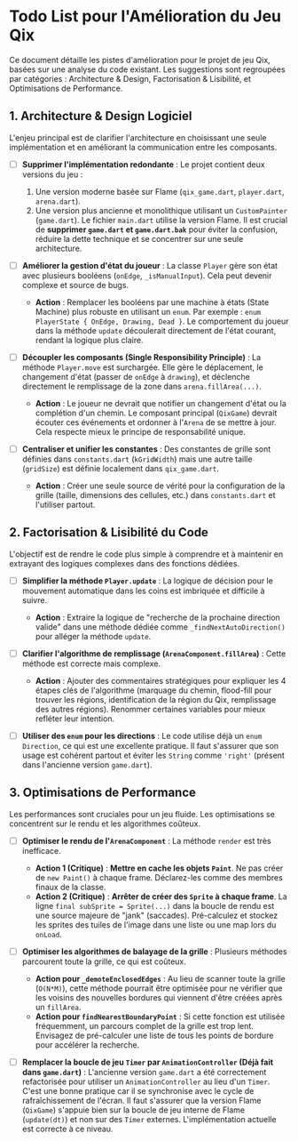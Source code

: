 
# Todo List pour l'Amélioration du Jeu Qix

Ce document détaille les pistes d'amélioration pour le projet de jeu Qix, basées sur une analyse du code existant. Les suggestions sont regroupées par catégories : Architecture & Design, Factorisation & Lisibilité, et Optimisations de Performance.

## 1. Architecture & Design Logiciel

L'enjeu principal est de clarifier l'architecture en choisissant une seule implémentation et en améliorant la communication entre les composants.

-   [ ] **Supprimer l'implémentation redondante** : Le projet contient deux versions du jeu :
    1.  Une version moderne basée sur Flame (`qix_game.dart`, `player.dart`, `arena.dart`).
    2.  Une version plus ancienne et monolithique utilisant un `CustomPainter` (`game.dart`).
    Le fichier `main.dart` utilise la version Flame. Il est crucial de **supprimer `game.dart` et `game.dart.bak`** pour éviter la confusion, réduire la dette technique et se concentrer sur une seule architecture.

-   [ ] **Améliorer la gestion d'état du joueur** : La classe `Player` gère son état avec plusieurs booléens (`onEdge`, `_isManualInput`). Cela peut devenir complexe et source de bugs.
    -   **Action** : Remplacer les booléens par une machine à états (State Machine) plus robuste en utilisant un `enum`. Par exemple : `enum PlayerState { OnEdge, Drawing, Dead }`. Le comportement du joueur dans la méthode `update` découlerait directement de l'état courant, rendant la logique plus claire.

-   [ ] **Découpler les composants (Single Responsibility Principle)** : La méthode `Player.move` est surchargée. Elle gère le déplacement, le changement d'état (passer de `onEdge` à `drawing`), et déclenche directement le remplissage de la zone dans `arena.fillArea(...)`.
    -   **Action** : Le joueur ne devrait que notifier un changement d'état ou la complétion d'un chemin. Le composant principal (`QixGame`) devrait écouter ces événements et ordonner à l'`Arena` de se mettre à jour. Cela respecte mieux le principe de responsabilité unique.

-   [ ] **Centraliser et unifier les constantes** : Des constantes de grille sont définies dans `constants.dart` (`kGridWidth`) mais une autre taille (`gridSize`) est définie localement dans `qix_game.dart`.
    -   **Action** : Créer une seule source de vérité pour la configuration de la grille (taille, dimensions des cellules, etc.) dans `constants.dart` et l'utiliser partout.

## 2. Factorisation & Lisibilité du Code

L'objectif est de rendre le code plus simple à comprendre et à maintenir en extrayant des logiques complexes dans des fonctions dédiées.

-   [ ] **Simplifier la méthode `Player.update`** : La logique de décision pour le mouvement automatique dans les coins est imbriquée et difficile à suivre.
    -   **Action** : Extraire la logique de "recherche de la prochaine direction valide" dans une méthode dédiée comme `_findNextAutoDirection()` pour alléger la méthode `update`.

-   [ ] **Clarifier l'algorithme de remplissage (`ArenaComponent.fillArea`)** : Cette méthode est correcte mais complexe.
    -   **Action** : Ajouter des commentaires stratégiques pour expliquer les 4 étapes clés de l'algorithme (marquage du chemin, flood-fill pour trouver les régions, identification de la région du Qix, remplissage des autres régions). Renommer certaines variables pour mieux refléter leur intention.

-   [ ] **Utiliser des `enum` pour les directions** : Le code utilise déjà un `enum Direction`, ce qui est une excellente pratique. Il faut s'assurer que son usage est cohérent partout et éviter les `String` comme `'right'` (présent dans l'ancienne version `game.dart`).

## 3. Optimisations de Performance

Les performances sont cruciales pour un jeu fluide. Les optimisations se concentrent sur le rendu et les algorithmes coûteux.

-   [ ] **Optimiser le rendu de l'`ArenaComponent`** : La méthode `render` est très inefficace.
    -   **Action 1 (Critique)** : **Mettre en cache les objets `Paint`**. Ne pas créer de `new Paint()` à chaque frame. Déclarez-les comme des membres finaux de la classe.
    -   **Action 2 (Critique)** : **Arrêter de créer des `Sprite` à chaque frame**. La ligne `final subSprite = Sprite(...)` dans la boucle de rendu est une source majeure de "jank" (saccades). Pré-calculez et stockez les sprites des tuiles de l'image dans une liste ou une map lors du `onLoad`.

-   [ ] **Optimiser les algorithmes de balayage de la grille** : Plusieurs méthodes parcourent toute la grille, ce qui est coûteux.
    -   **Action pour `_demoteEnclosedEdges`** : Au lieu de scanner toute la grille (`O(N*M)`), cette méthode pourrait être optimisée pour ne vérifier que les voisins des nouvelles bordures qui viennent d'être créées après un `fillArea`.
    -   **Action pour `findNearestBoundaryPoint`** : Si cette fonction est utilisée fréquemment, un parcours complet de la grille est trop lent. Envisagez de pré-calculer une liste de tous les points de bordure pour accélérer la recherche.

-   [ ] **Remplacer la boucle de jeu `Timer` par `AnimationController` (Déjà fait dans `game.dart`)** : L'ancienne version `game.dart` a été correctement refactorisée pour utiliser un `AnimationController` au lieu d'un `Timer`. C'est une bonne pratique car il se synchronise avec le cycle de rafraîchissement de l'écran. Il faut s'assurer que la version Flame (`QixGame`) s'appuie bien sur la boucle de jeu interne de Flame (`update(dt)`) et non sur des `Timer` externes. L'implémentation actuelle est correcte à ce niveau.


